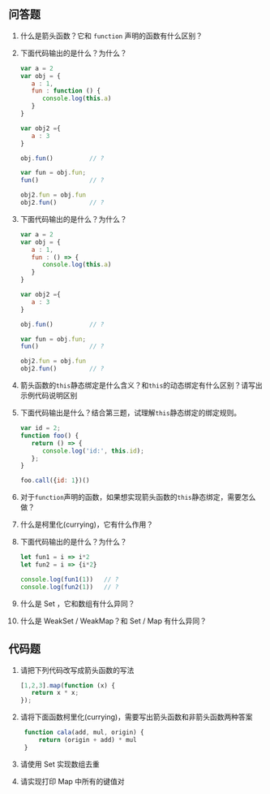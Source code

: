





## 问答题

1. 什么是箭头函数？它和 `function` 声明的函数有什么区别？

2. 下面代码输出的是什么？为什么？

   ```javascript
   var a = 2
   var obj = {
      a : 1,
      fun : function () {
         console.log(this.a)
      }
   }
   
   var obj2 ={
      a : 3
   }
   
   obj.fun()          // ?
   
   var fun = obj.fun;
   fun()              // ?
   
   obj2.fun = obj.fun
   obj2.fun()         // ?
   ```

3. 下面代码输出的是什么？为什么？

   ```javascript
   var a = 2
   var obj = {
      a : 1,
      fun : () => {
         console.log(this.a)
      }
   }
   
   var obj2 ={
      a : 3
   }
   
   obj.fun()          // ?
   
   var fun = obj.fun;
   fun()              // ?
   
   obj2.fun = obj.fun
   obj2.fun()         // ?
   ```

4. 箭头函数的`this`静态绑定是什么含义？和`this`的动态绑定有什么区别？请写出示例代码说明区别

5. 下面代码输出是什么？结合第三题，试理解`this`静态绑定的绑定规则。

   ```javascript
   var id = 2;
   function foo() {
      return () => {
         console.log('id:', this.id);
      };
   }
   
   foo.call({id: 1})()
   ```

6. 对于`function`声明的函数，如果想实现箭头函数的`this`静态绑定，需要怎么做？

7. 什么是柯里化(currying)，它有什么作用？

8. 下面代码输出的是什么？为什么？

   ```javascript
   let fun1 = i => i*2
   let fun2 = i => {i*2}
   
   console.log(fun1(1))   // ?
   console.log(fun2(1))   // ?
   ```

9. 什么是 Set ，它和数组有什么异同？

10. 什么是 WeakSet / WeakMap？和 Set / Map 有什么异同？

## 代码题

1. 请把下列代码改写成箭头函数的写法

   ```javascript
   [1,2,3].map(function (x) {
      return x * x;
   });
   ```

2. 请将下面函数柯里化(currying)，需要写出箭头函数和非箭头函数两种答案

   ```javascript
    function cala(add, mul, origin) {
        return (origin + add) * mul
    }
   ```

3. 请使用 Set 实现数组去重

4. 请实现打印 Map 中所有的键值对
